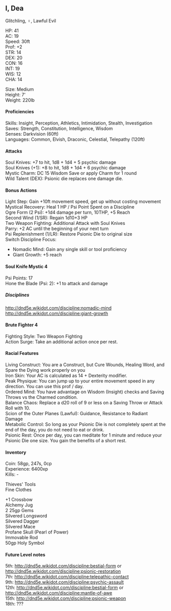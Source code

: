 ## I, Dea 
Glitchling, ♀, Lawful Evil

HP: 41 \
AC: 19 \
Speed: 30ft \
Prof: +2 \
STR: 14 \
DEX: 20 \
CON: 16 \
INT: 19 \
WIS: 12 \
CHA: 14

Size: Medium \
Height: 7' \
Weight: 220lb

#### Proficiencies
Skills: Insight, Perception, Athletics, Intimidation, Stealth, Investigation \
Saves: Strength, Constitution, Intelligence, Wisdom \
Senses: Darkvision (60ft) \
Languages: Common, Elvish, Draconic, Celestial, Telepathy (120ft)

#### Attacks
Soul Knives: +7 to hit, 1d8 + 1d4 + 5 psychic damage \
Soul Knives (+1): +8 to hit, 1d8 + 1d4 + 6 psychic damage \
Mystic Charm: DC 15 Wisdom Save or apply Charm for 1 round \
Wild Talent (DEX): Psionic die replaces one damage die. 

#### Bonus Actions
Light Step: Gain +10ft movement speed, get up without costing movement \
Mystical Recovery: Heal 1 HP / Psi Point Spent on a Discipline \
Ogre Form (2 Psi): +1d4 damage per turn, 10THP, +5 Reach \
Second Wind (1/SR): Regain 1d10+3 HP \
Two Weapon Fighting: Additional Attack with Soul Knives \
Parry: +2 AC until the beginning of your next turn \
Psi Replenishment (1/LR): Restore Psionic Die to original size \
Switch Discipline Focus: 
- Nomadic Mind: Gain any single skill or tool proficiency
- Giant Growth: +5 reach

#### Soul Knife Mystic 4
Psi Points: 17 \
Hone the Blade (Psi: 2): +1 to attack and damage

##### Disciplines
http://dnd5e.wikidot.com/discipline:nomadic-mind \
http://dnd5e.wikidot.com/discipline:giant-growth 

#### Brute Fighter 4
Fighting Style: Two Weapon Fighting \
Action Surge: Take an additional action once per rest.

#### Racial Features
Living Construct: You are a Construct, but Cure Wounds, Healing Word, and Spare the Dying work properly on you \
Iron Skin: Your AC is calculated as 14 + Dexterity modifier. \
Peak Physique: You can jump up to your entire movement speed in any direction. You can use this prof / day. \
Ordered Mind: You have advantage on Wisdom (Insight) checks and Saving Throws vs the Charmed condition. \
Balance Chaos: Replace a d20 roll of 9 or less on a Saving Throw or Attack Roll with 10. \
Scion of the Outer Planes (Lawful): Guidance, Resistance to Radiant Damage \
Metabolic Control: So long as your Psionic Die is not completely spent at the end of the day, you do not need to eat or drink. \
Psionic Rest: Once per day, you can meditate for 1 minute and reduce your Psionic Die one size. You gain the benefits of a short rest. 

#### Inventory
Coin: 58gp, 247s, 0cp \
Experience: 6400xp	\
Kills: -

Thieves' Tools \
Fine Clothes 

+1 Crossbow \
Alchemy Jug \
2 25gp Gems \
Silvered Longsword \
Silvered Dagger \
Silvered Mace \
Profane Skull (Pearl of Power) \
Immovable Rod \
50gp Holy Symbol

#### Future Level notes
5th: http://dnd5e.wikidot.com/discipline:bestial-form or http://dnd5e.wikidot.com/discipline:psionic-restoration \
7th: http://dnd5e.wikidot.com/discipline:telepathic-contact \
9th: http://dnd5e.wikidot.com/discipline:psychic-assault \
12th: http://dnd5e.wikidot.com/discipline:bestial-form or http://dnd5e.wikidot.com/discipline:mantle-of-awe \
15th: http://dnd5e.wikidot.com/discipline:psionic-weapon \
18th: ???
